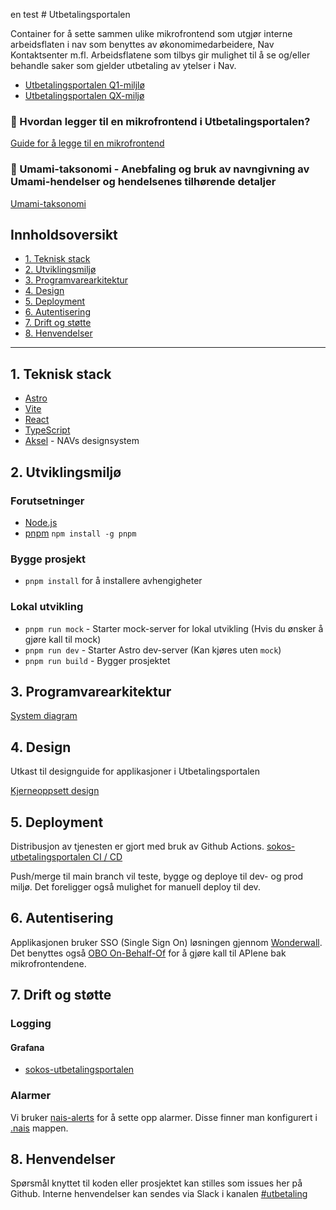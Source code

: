 en test # Utbetalingsportalen

Container for å sette sammen ulike mikrofrontend som utgjør interne arbeidsflaten i nav som benyttes av økonomimedarbeidere, Nav Kontaktsenter m.fl.
Arbeidsflatene som tilbys gir mulighet til å se og/eller behandle saker som gjelder utbetaling av ytelser i Nav.

- [Utbetalingsportalen Q1-miljlø](https://utbetalingsportalen.intern.dev.nav.no)
- [Utbetalingsportalen QX-miljø](https://utbetalingsportalen-qx.intern.dev.nav.no)

### 📍 Hvordan legger til en mikrofrontend i Utbetalingsportalen?

[Guide for å legge til en mikrofrontend](dokumentasjon/mikrofrontend.md)

### 📍 Umami-taksonomi - Anebfaling og bruk av navngivning av Umami-hendelser og hendelsenes tilhørende detaljer

[Umami-taksonomi](dokumentasjon/umami-taksonomi.md)

## Innholdsoversikt

- [1. Teknisk stack](#1-teknisk-stack)
- [2. Utviklingsmiljø](#2-utviklingsmiljø)
- [3. Programvarearkitektur](#3-programvarearkitektur)
- [4. Design](#4-design)
- [5. Deployment](#5-deployment)
- [6. Autentisering](#6-autentisering)
- [7. Drift og støtte](#7-drift-og-støtte)
- [8. Henvendelser](#8-henvendelser)

---

## 1. Teknisk stack

- [Astro](https://astro.build/)
- [Vite](https://vite.dev/)
- [React](https://react.dev/)
- [TypeScript](https://www.typescriptlang.org/)
- [Aksel](https://aksel.nav.no/) - NAVs designsystem

## 2. Utviklingsmiljø

### Forutsetninger

- [Node.js](https://nodejs.org/en)
- [pnpm](https://pnpm.io/) `npm install -g pnpm`

### Bygge prosjekt

- `pnpm install` for å installere avhengigheter

### Lokal utvikling

- `pnpm run mock` - Starter mock-server for lokal utvikling (Hvis du ønsker å gjøre kall til mock)
- `pnpm run dev` - Starter Astro dev-server (Kan kjøres uten `mock`)
- `pnpm run build` - Bygger prosjektet

## 3. Programvarearkitektur

[System diagram](dokumentasjon/system-diagram.md)

## 4. Design

Utkast til designguide for applikasjoner i Utbetalingsportalen

[Kjerneoppsett design](https://navno-my.sharepoint.com/:o:/g/personal/julie_utgard_nav_no/EtV6P-sYimZNsACTYqZmSbsBLeSlsvc6PP2svso_H09dZA?e=KSY5SO)

## 5. Deployment

Distribusjon av tjenesten er gjort med bruk av Github Actions.
[sokos-utbetalingsportalen CI / CD](https://github.com/navikt/sokos-utbetalingsportalen/actions)

Push/merge til main branch vil teste, bygge og deploye til dev- og prod miljø.
Det foreligger også mulighet for manuell deploy til dev.

## 6. Autentisering

Applikasjonen bruker SSO (Single Sign On) løsningen gjennom [Wonderwall](https://docs.nais.io/addons/wonderwall/?h=wonder).
Det benyttes også [OBO On-Behalf-Of](https://docs.nais.io/security/auth/azure-ad/usage/?h=behal#oauth-20-on-behalf-of-grant) for å gjøre kall til APIene bak mikrofrontendene.

## 7. Drift og støtte

### Logging

#### Grafana

- [sokos-utbetalingsportalen](https://grafana.nav.cloud.nais.io/d/6uYofme4z/sokos-utbetalingsportalen?orgId=1)

### Alarmer

Vi bruker [nais-alerts](https://doc.nais.io/observability/alerts) for å sette opp alarmer. Disse finner man konfigurert i [.nais](.nais) mappen.

## 8. Henvendelser

Spørsmål knyttet til koden eller prosjektet kan stilles som issues her på Github.
Interne henvendelser kan sendes via Slack i kanalen [#utbetaling](https://nav-it.slack.com/archives/CKZADNFBP)
